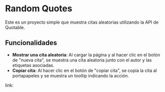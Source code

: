 # Random Quotes

Este es un proyecto simple que muestra citas aleatorias utilizando la API de Quotable.

## Funcionalidades

- **Mostrar una cita aleatoria**: Al cargar la página y al hacer clic en el botón de "nueva cita", se muestra una cita aleatoria junto con el autor y las etiquetas asociadas.
- **Copiar cita**: Al hacer clic en el botón de "copiar cita", se copia la cita al portapapeles y se muestra un tooltip indicando la acción.

link: 
